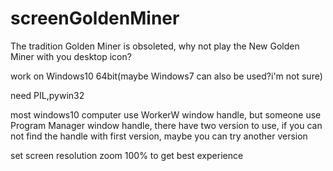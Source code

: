 # screenGoldenMiner
The tradition Golden Miner is obsoleted, why not play the New Golden Miner with you desktop icon?


work on Windows10 64bit(maybe Windows7 can also be used?i'm not sure)

need PIL,pywin32

most windows10 computer use WorkerW window handle, but someone use Program Manager window handle, there have two version to use, if you can not find the handle with first version, maybe you can try another version

set screen resolution zoom 100% to get best experience
